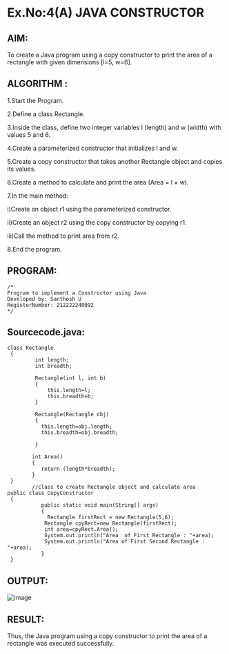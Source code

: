 # Ex.No:4(A)  JAVA CONSTRUCTOR
## AIM:
To create a Java program using a copy constructor to print the area of a rectangle with given dimensions [l=5, w=6].

## ALGORITHM :
1.Start the Program.

2.Define a class Rectangle.

3.Inside the class, define two integer variables l (length) and w (width) with values 5 and 6.

4.Create a parameterized constructor that initializes l and w.

5.Create a copy constructor that takes another Rectangle object and copies its values.

6.Create a method to calculate and print the area (Area = l × w).

7.In the main method:

i)Create an object r1 using the parameterized constructor.

ii)Create an object r2 using the copy constructor by copying r1.

iii)Call the method to print area from r2.

8.End the program.

## PROGRAM:
 ```
/*
Program to implement a Constructor using Java
Developed by: Santhosh U
RegisterNumber: 212222240092
*/
```

## Sourcecode.java:
```
class Rectangle 
 { 
         int length; 
         int breadth; 
         
         Rectangle(int l, int b) 
         {  
             this.length=l;
             this.breadth=b;
         } 
        
         Rectangle(Rectangle obj) 
         { 
           this.length=obj.length;
           this.breadth=obj.breadth;
    
         } 
        
        int Area() 
        { 
           return (length*breadth);
        } 
 } 
        //class to create Rectangle object and calculate area 
public class CopyConstructor 
 { 
           public static void main(String[] args) 
           { 
             Rectangle firstRect = new Rectangle(5,6); 
            Rectangle cpyRect=new Rectangle(firstRect);
            int area=cpyRect.Area();
            System.out.println("Area  of First Rectangle : "+area);
            System.out.println("Area of First Second Rectangle : "+area); 
           } 
 } 
 ```

## OUTPUT:

![image](https://github.com/user-attachments/assets/3b11f7db-bc29-4341-8026-3e885f59e612)

## RESULT:
Thus, the Java program using a copy constructor to print the area of a rectangle was executed successfully.
